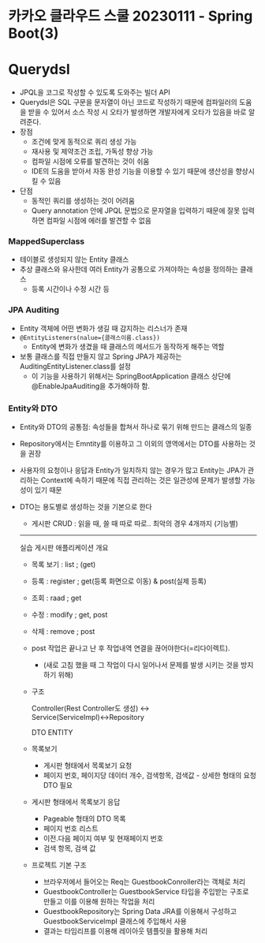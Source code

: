 # 카카오 클라우드 스쿨 20230111 - Spring Boot(3)


# Querydsl

- JPQL을 코그로 작성할 수 있도록 도와주는 빌더 API
- Querydsl은 SQL 구문을 문자열이 아닌 코드로 작성하기 때문에 컴파일러의 도움을 받을 수 있어서 소스 작성 시 오타가 발생하면 개발자에게 오타가 있음을 바로 알려준다.
- 장점
    - 조건에 맞게 동적으로 쿼리 생성 가능
    - 재사용 및 제약조건 조립, 가독성 향상 가능
    - 컴파일 시점에 오류를 발견하는 것이 쉬움
    - IDE의 도움을 받아서 자동 완성 기능을 이용할 수 있기 때문에 생산성을 향상시킬 수 있음
- 단점
    - 동적인 쿼리를 생성하는 것이 어려움
    - Query annotation 안에 JPQL 문법으로 문자열을 입력하기 때문에 잘못 입력하면 컴파일 시점에 에러를 발견할 수 없음

### MappedSuperclass

- 테이블로 생성되지 않는 Entity 클래스
- 추상 클래스와 유사한데 여러 Entity가 공통으로 가져야하는 속성을 정의하는 클래스
    - 등록 시간이나 수정 시간 등

### JPA Auditing

- Entity 객체에 어떤 변화가 생길 때 감지하는 리스너가 존재
- `@EntityListeners(nalue={클래스이름.class})`
    - Entity에 변화가 생겼을 때 클래스의 메서드가 동작하게 해주는 역할
- 보통 클래스를 직접 만들지 않고 Spring JPA가 제공하는 AuditingEntityListener.class를 설정
    - 이 기능을 사용하기 위해서는 SpringBootApplication 클래스 상단에 @EnableJpaAuditing을 추가해야하 함.

### Entity와 DTO

- Entity와 DTO의 공통점: 속성들을 합쳐서 하나로 묶기 위해 만드는 클래스의 일종
- Repository에서는 Emntity를 이용하고 그 이외의 영역에서는 DTO를 사용하는 것을 권장
- 사용자의 요청이나 응답과 Entity가 일치하지 않는 경우가 많고 Entity는 JPA가 관리하는 Context에 속하기 때문에 직접 관리하는 것은 일관성에 문제가 발생할 가능성이 있기 때문
- DTO는 용도별로 생성하는 것을 기본으로 한다
    - 게시판 CRUD : 읽을 때, 쓸 때 따로 따로.. 최악의 경우 4개까지 (기능별)
    
    ---
    
    실습 게시판 애플리케이션 개요
    
    - 목록 보기 : list ; (get)
    - 등록 : register ; get(등록 화면으로 이동) & post(실제 등록)
    - 조회 : raad ; get
    - 수정 : modify ; get, post
    - 삭제 : remove ; post
    - post 작업은 끝나고 난 후 작업내역 연결을 끊어야한다(=리다이렉트).
        - (새로 고침 했을 때 그 작업이 다시 일어나서 문제를 발생 시키는 것을 방지하기 위해)
    - 구조
        
        Controller(Rest Controller도 생성) ↔ Service(ServiceImpl)↔Repository
        
        DTO                                                       ENTITY
        
    - 목록보기
        - 게시판 형태에서 목록보기 요청
        - 페이지 번호, 페이지당 데이터 개수, 검색항목, 검색값 - 상세한 형태의 요청 DTO 필요
    - 게시판 형태에서 목록보기 응답
        - Pageable 형태의 DTO 목록
        - 페이지 번호 리스트
        - 이전.다음 페이지 여부 및 현재페이지 번호
        - 검색 항목, 검색 값
    - 프로젝트 기본 구조
        - 브라우저에서 들어오는 Req는 GuestbookConroller라는 객체로 처리
        - GuestbookController는 GuestbookService 타입을 주입받는 구조로 만들고 이를 이용해 원하는 작업을 처리
        - GuestbookRepository는 Spring Data JRA를 이용해서 구성하고 GuestbookServicelmpI 클래스에 주입해서 사용
        - 결과는 타임리프를 이용해 레이아웃 템플릿을 활용해 처리
    